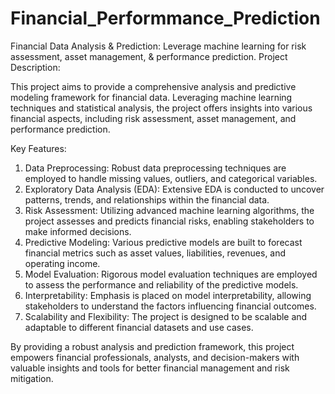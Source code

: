 # Financial_Performmance_Prediction
Financial Data Analysis &amp; Prediction: Leverage machine learning for risk assessment, asset management, &amp; performance prediction.
Project Description:

This project aims to provide a comprehensive analysis and predictive modeling framework for financial data. Leveraging machine learning techniques and statistical analysis, the project offers insights into various financial aspects, including risk assessment, asset management, and performance prediction.

Key Features:
1. Data Preprocessing: Robust data preprocessing techniques are employed to handle missing values, outliers, and categorical variables.
2. Exploratory Data Analysis (EDA): Extensive EDA is conducted to uncover patterns, trends, and relationships within the financial data.
3. Risk Assessment: Utilizing advanced machine learning algorithms, the project assesses and predicts financial risks, enabling stakeholders to make informed decisions.
4. Predictive Modeling: Various predictive models are built to forecast financial metrics such as asset values, liabilities, revenues, and operating income.
5. Model Evaluation: Rigorous model evaluation techniques are employed to assess the performance and reliability of the predictive models.
6. Interpretability: Emphasis is placed on model interpretability, allowing stakeholders to understand the factors influencing financial outcomes.
7. Scalability and Flexibility: The project is designed to be scalable and adaptable to different financial datasets and use cases.

By providing a robust analysis and prediction framework, this project empowers financial professionals, analysts, and decision-makers with valuable insights and tools for better financial management and risk mitigation.
